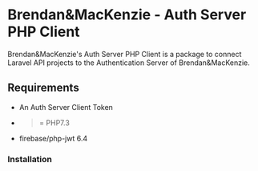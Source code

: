 # Brendan&MacKenzie - Auth Server PHP Client

Brendan&MacKenzie's Auth Server PHP Client is a package to connect Laravel API projects to the Authentication Server of Brendan&MacKenzie.

## Requirements
* An Auth Server Client Token
* >= PHP7.3
* firebase/php-jwt 6.4


### Installation ###